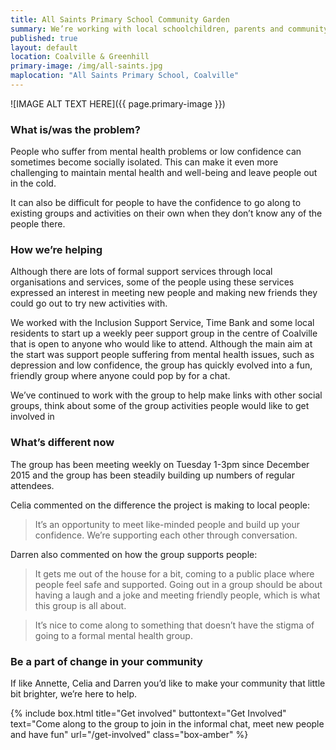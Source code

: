 ```yaml
---
title: All Saints Primary School Community Garden 
summary: We’re working with local schoolchildren, parents and community members to set up a community garden.
published: true
layout: default
location: Coalville & Greenhill
primary-image: /img/all-saints.jpg
maplocation: "All Saints Primary School, Coalville"
---
```


![IMAGE ALT TEXT HERE]({{ page.primary-image }})

### What is/was the problem? 

People who suffer from mental health problems or low confidence can sometimes become socially isolated. This can make it even more challenging to maintain mental health and well-being and leave people out in the cold. 

It can also be difficult for people to have the confidence to go along to existing groups and activities on their own when they don’t know any of the people there. 

### How we’re helping 

Although there are lots of formal support services through local organisations and services, some of the people using these services expressed an interest in meeting new people and making new friends they could go out to try new activities with.

We worked with the Inclusion Support Service, Time Bank and some local residents to start up a weekly peer support group in the centre of Coalville that is open to anyone who would like to attend. Although the main aim at the start was support people suffering from mental health issues, such as depression and low confidence, the group has quickly evolved into a fun, friendly group where anyone could pop by for a chat. 

We’ve continued to work with the group to help make links with other social groups, think about some of the group activities people would like to get involved in

### What’s different now 

The group has been meeting weekly on Tuesday 1-3pm since December 2015 and the group has been steadily building up numbers of regular attendees. 

Celia commented on the difference the project is making to local people:

> It’s an opportunity to meet like-minded people and build up your confidence. We’re supporting each other through conversation.

Darren also commented on how the group supports people:

> It gets me out of the house for a bit, coming to a public place where people feel safe and supported. Going out in a group should be about having a laugh and a joke and meeting friendly people, which is what this group is all about.

> It’s nice to come along to something that doesn’t have the stigma of going to a formal mental health group.

### Be a part of change in your community

If like Annette, Celia and Darren you’d like to make your community that little bit brighter, we’re here to help. 

{% include box.html title="Get involved" buttontext="Get Involved" text="Come along to the group to join in the informal chat, meet new people and have fun" url="/get-involved" class="box-amber"  %}
 